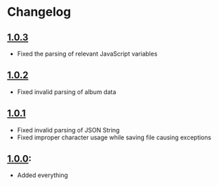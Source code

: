 # Changelog
## [1.0.3]
- Fixed the parsing of relevant JavaScript variables

## [1.0.2]
- Fixed invalid parsing of album data

## [1.0.1]
- Fixed invalid parsing of JSON String
- Fixed improper character usage while saving file causing exceptions

## [1.0.0]:
- Added everything

[1.0.0]: https://github.com/BoogiePunk/BandcampDownloader/releases/tag/1.0.0
[1.0.1]: https://github.com/BoogiePunk/BandcampDownloader/releases/tag/1.0.1
[1.0.2]: https://github.com/BoogiePunk/BandcampDownloader/releases/tag/1.0.2
[1.0.3]: https://github.com/BoogiePunk/BandcampDownloader/releases/tag/1.0.3